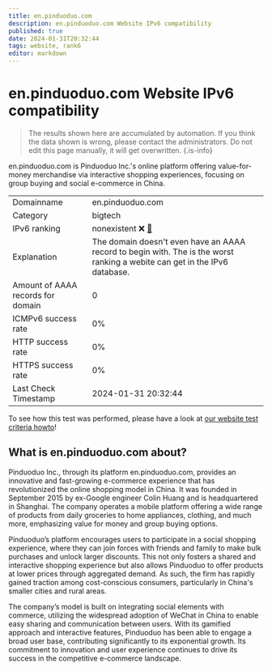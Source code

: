 ```yaml
---
title: en.pinduoduo.com
description: en.pinduoduo.com Website IPv6 compatibility
published: true
date: 2024-01-31T20:32:44
tags: website, rank6
editor: markdown
---
```


# en.pinduoduo.com Website IPv6 compatibility

> The results shown here are accumulated by automation. If you think the data shown is wrong, please contact the administrators. 
> Do not edit this page manually, it will get overwritten.
{.is-info}

en.pinduoduo.com is Pinduoduo Inc.'s online platform offering value-for-money merchandise via interactive shopping experiences, focusing on group buying and social e-commerce in China.


|   |   |
| - | - |
| Domainname | en.pinduoduo.com
| Category | bigtech |
| IPv6 ranking | nonexistent :x: [🔗](/howto/ranking) |
| Explanation | The domain doesn't even have an AAAA record to begin with. The is the worst ranking a webite can get in the IPv6 database. |
| Amount of AAAA records for domain | 0 |
| ICMPv6 success rate | 0%|
| HTTP success rate | 0% |
| HTTPS success rate | 0% |
| Last Check Timestamp | 2024-01-31 20:32:44 |

To see how this test was performed, please have a look at [our website test criteria howto](/howto/testcriteria/website)!


## What is en.pinduoduo.com about?
Pinduoduo Inc., through its platform en.pinduoduo.com, provides an innovative and fast-growing e-commerce experience that has revolutionized the online shopping model in China. It was founded in September 2015 by ex-Google engineer Colin Huang and is headquartered in Shanghai. The company operates a mobile platform offering a wide range of products from daily groceries to home appliances, clothing, and much more, emphasizing value for money and group buying options.

Pinduoduo’s platform encourages users to participate in a social shopping experience, where they can join forces with friends and family to make bulk purchases and unlock larger discounts. This not only fosters a shared and interactive shopping experience but also allows Pinduoduo to offer products at lower prices through aggregated demand. As such, the firm has rapidly gained traction among cost-conscious consumers, particularly in China's smaller cities and rural areas.

The company’s model is built on integrating social elements with commerce, utilizing the widespread adoption of WeChat in China to enable easy sharing and communication between users. With its gamified approach and interactive features, Pinduoduo has been able to engage a broad user base, contributing significantly to its exponential growth. Its commitment to innovation and user experience continues to drive its success in the competitive e-commerce landscape.


